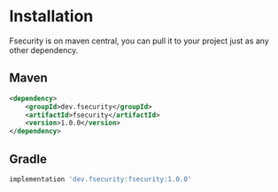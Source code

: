 # Installation

Fsecurity is on maven central, you can pull it to your project just as any other dependency.

## Maven

```xml
<dependency>
    <groupId>dev.fsecurity</groupId>
    <artifactId>fsecurity</artifactId>
    <version>1.0.0</version>
</dependency>
```

## Gradle

```groovy
implementation 'dev.fsecurity:fsecurity:1.0.0'
```
